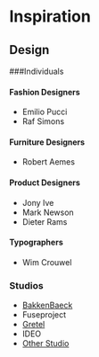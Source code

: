 # Inspiration

## Design 
###Individuals
#### Fashion Designers
- Emilio Pucci
- Raf Simons

#### Furniture Designers
- Robert Aemes

#### Product Designers
- Jony Ive
- Mark Newson
- Dieter Rams

#### Typographers
- Wim Crouwel

### Studios
- [BakkenBaeck](https://bakkenbaeck.com/)
- Fuseproject
- [Gretel](http://gretelny.com/)
- IDEO
- [Other Studio](http://www.other-studio.com/)